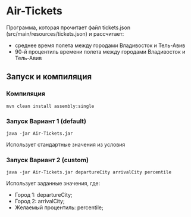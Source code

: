# Air-Tickets
Программа, которая прочитает файл tickets.json (src/main/resources/tickets.json) и рассчитает: 
- среднее время полета между городами Владивосток и Тель-Авив
- 90-й процентиль времени полета между городами Владивосток и Тель-Авив

## Запуск и компиляция
###  Компиляция
```
mvn clean install assembly:single
```

### Запуск Вариант 1 (default)
```
java -jar Air-Tickets.jar
```
Использует стандартные значения из условия

### Запуск Вариант 2 (custom)
```
java -jar Air-Tickets.jar departureCity arrivalCity percentile
```
Использует заданные значения, где:
- Город 1: departureCity;
- Город 2: arrivalCity;
- Желаемый процентиль: percentile; 

